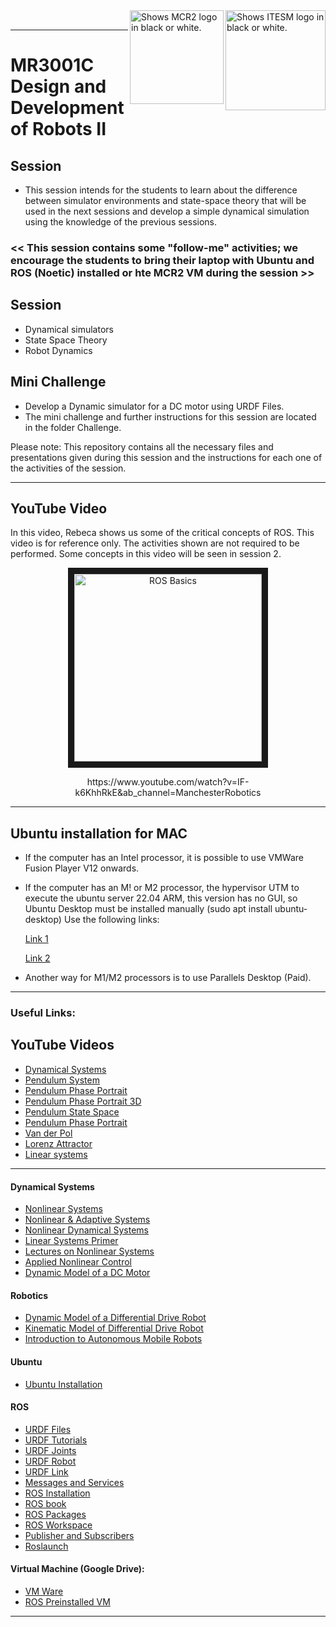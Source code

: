 <picture>
  <source media="(prefers-color-scheme: dark)" srcset="https://github.com/ManchesterRoboticsLtd/MR3001B_Design_and_Development_of_Robots_I/blob/main/Misc/Logos/Logotipo%20Vertical%20Bco_Transparente.png">
  <source media="(prefers-color-scheme: light)" srcset="https://github.com/ManchesterRoboticsLtd/MR3001B_Design_and_Development_of_Robots_I/blob/main/Misc/Logos/Logotipo%20Vertical%20Azul%20transparente.png">
  <img alt="Shows ITESM logo in black or white." width="160" align="right">
</picture>

<picture>
  <source media="(prefers-color-scheme: dark)" srcset="https://github.com/ManchesterRoboticsLtd/MR3001B_Design_and_Development_of_Robots_I/blob/main/Misc/Logos/MCR2_Logo_White.png">
  <source media="(prefers-color-scheme: light)" srcset="https://github.com/ManchesterRoboticsLtd/MR3001B_Design_and_Development_of_Robots_I/blob/main/Misc/Logos/MCR2_Logo_Black.png">
  <img alt="Shows MCR2 logo in black or white." width="150" align="right">
</picture>

<br>

---
# MR3001C Design and Development of Robots II

  ## Session
  * This session intends for the students to learn about the difference between simulator environments and state-space theory that will be used in the next sessions and develop a simple dynamical simulation using the knowledge of the previous sessions.

### << This session contains some "follow-me" activities; we encourage the students to bring their laptop with Ubuntu and ROS (Noetic) installed or hte MCR2 VM during the session >>

  ## Session
  * Dynamical simulators
  * State Space Theory
  * Robot Dynamics

  ## Mini Challenge
  * Develop a Dynamic simulator for a DC motor using URDF Files.
  * The mini challenge and further instructions for this session are located in the folder Challenge. 

  
  Please note: This repository contains all the necessary files and presentations given during this session and the instructions for each one of the activities of the session.

---

## YouTube Video
  In this video, Rebeca shows us some of the critical concepts of ROS. This video is for reference only. The activities shown are not required to be performed. Some concepts in this video will be seen in session 2.

<a href="http://www.youtube.com/watch?feature=player_embedded&v=IF-k6KhhRkE
" target="_blank"><p align="center"><img src="http://img.youtube.com/vi/IF-k6KhhRkE/0.jpg" 
alt="ROS Basics" width="300" border="10"/></p></a> 

<div align="center"> https://www.youtube.com/watch?v=IF-k6KhhRkE&ab_channel=ManchesterRobotics </div>

---

## Ubuntu installation for MAC
 * If the computer has an Intel processor, it is possible to use  VMWare Fusion Player V12 onwards.
 * If the computer has an M! or M2 processor, the hypervisor UTM to execute the ubuntu server 22.04 ARM, this version has no GUI, so Ubuntu Desktop must be installed manually
    (sudo apt install ubuntu-desktop)
   Use the following links:
   
   [Link 1](https://www.youtube.com/watch?v=O19mv1pe76M)
   
   [Link 2](https://www.youtube.com/watch?v=-XFNUeWhsIQ)
   
 * Another way for M1/M2 processors is to use Parallels Desktop (Paid).

---

### Useful Links: 

## YouTube Videos
  * [Dynamical Systems](https://www.youtube.com/watch?v=9RG-AuUSuhM&list=PLqCuMQTwnIP99CrzdPEroGhdAhzVfvWgR&index=2&ab_channel=ManchesterRobotics)
  * [Pendulum System](https://www.youtube.com/watch?v=NjcRbP_L_-Y&list=PLqCuMQTwnIP99CrzdPEroGhdAhzVfvWgR&index=3&ab_channel=ManchesterRobotics)
  * [Pendulum Phase Portrait](https://www.youtube.com/watch?v=xi1vUEH9OO8&list=PLqCuMQTwnIP99CrzdPEroGhdAhzVfvWgR&index=4&ab_channel=ManchesterRobotics)
  * [Pendulum Phase Portrait 3D](https://www.youtube.com/watch?v=EKiWPS61nqo&list=PLqCuMQTwnIP99CrzdPEroGhdAhzVfvWgR&index=5&ab_channel=ManchesterRobotics)
  * [Pendulum State Space](https://www.youtube.com/watch?v=eZfnn9VGsqY&list=PLqCuMQTwnIP99CrzdPEroGhdAhzVfvWgR&index=6&ab_channel=ManchesterRobotics)
  * [Pendulum Phase Portrait](https://www.youtube.com/watch?v=mTH1MSlv97c&list=PLqCuMQTwnIP99CrzdPEroGhdAhzVfvWgR&index=7&ab_channel=ManchesterRobotics)
  * [Van der Pol](https://www.youtube.com/watch?v=78Cqfejpb3U&list=PLqCuMQTwnIP99CrzdPEroGhdAhzVfvWgR&index=8&ab_channel=ManchesterRobotics)
  * [Lorenz Attractor](https://www.youtube.com/watch?v=lSlIbP3YYyM&list=PLqCuMQTwnIP99CrzdPEroGhdAhzVfvWgR&index=9&ab_channel=ManchesterRobotics)
  * [Linear systems](https://www.youtube.com/watch?v=XuR6oNYjG10&list=PLqCuMQTwnIP99CrzdPEroGhdAhzVfvWgR&index=10&ab_channel=ManchesterRobotics)
---

#### Dynamical Systems
  * [Nonlinear Systems](https://books.google.fr/books/about/Nonlinear_Systems.html?id=t_d1QgAACAAJ&redir_esc=y)
  * [Nonlinear & Adaptive Systems](https://digital-library.theiet.org/content/books/ce/pbce084e)
  * [Nonlinear Dynamical Systems](https://books.google.fr/books/about/Nonlinear_Dynamical_Systems.html?id=FPlQAAAAMAAJ&redir_esc=y)
  * [Linear Systems Primer](https://wp.kntu.ac.ir/hrahmanei/Adv-Control-Books/A-Linear-Systems-Primer.pdf)
  * [Lectures on Nonlinear Systems](https://web.mit.edu/nsl/www/videos/lectures.html)
  * [Applied Nonlinear Control](https://books.google.fr/books/about/Applied_Nonlinear_Control.html?id=cwpRAAAAMAAJ&redir_esc=y)
  * [Dynamic Model of a DC Motor](https://www.ijser.org/researchpaper/Dynamic-Model-Analysis-of-a-DC-Motor-in-MATLAB.pdf)

#### Robotics
* [Dynamic Model of a Differential Drive Robot](https://www.hilarispublisher.com/open-access/dynamic-modelling-of-differentialdrive-mobile-robots-using-lagrange-and-newtoneuler-methodologies-a-unified-framework-2168-9695.1000107.pdf)
* [Kinematic Model of Differential Drive Robot](https://globaljournals.org/GJRE_Volume14/1-Kinematics-Localization-and-Control.pdf)
* [Introduction to Autonomous Mobile Robots](https://ieeexplore.ieee.org/book/6267528)

#### Ubuntu
  * [Ubuntu Installation](https://ubuntu.com/tutorials/install-ubuntu-desktop#1-overview)

#### ROS
 * [URDF Files](http://wiki.ros.org/urdf)
 * [URDF Tutorials](http://wiki.ros.org/urdf/Tutorials)
 * [URDF Joints](http://wiki.ros.org/urdf/XML/joint)
 * [URDF Robot](http://wiki.ros.org/urdf/XML/robot)
 * [URDF Link](http://wiki.ros.org/urdf/XML/link)
 * [Messages and Services](http://wiki.ros.org/ROS/Tutorials/CreatingMsgAndSrv)
 * [ROS Installation](http://wiki.ros.org/noetic/Installation/Ubuntu)
 * [ROS book](https://www.cse.sc.edu/~jokane/agitr/)
 * [ROS Packages](http://wiki.ros.org/ROS/Tutorials/CreatingPackage)
 * [ROS Workspace](http://wiki.ros.org/catkin/Tutorials/create_a_workspace)
 * [Publisher and Subscribers](http://wiki.ros.org/ROS/Tutorials/WritingPublisherSubscriber%28python%29)
 * [Roslaunch](http://wiki.ros.org/roslaunch)

#### Virtual Machine (Google Drive): 
  * [VM Ware](https://drive.google.com/file/d/1Kqt8E69nB5pxYzyVztyoxF0UY9yCHLns/view)
  * [ROS Preinstalled VM](https://drive.google.com/file/d/1LCn433uN5pf8dcauWDagKEKjORsE3fZR/view)
 ---
